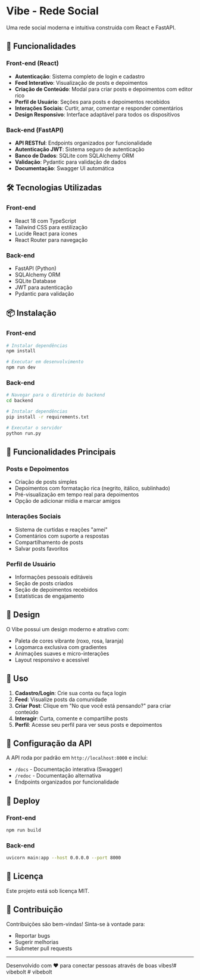 # Vibe - Rede Social

Uma rede social moderna e intuitiva construída com React e FastAPI.

## 🚀 Funcionalidades

### Front-end (React)
- **Autenticação**: Sistema completo de login e cadastro
- **Feed Interativo**: Visualização de posts e depoimentos
- **Criação de Conteúdo**: Modal para criar posts e depoimentos com editor rico
- **Perfil de Usuário**: Seções para posts e depoimentos recebidos
- **Interações Sociais**: Curtir, amar, comentar e responder comentários
- **Design Responsivo**: Interface adaptável para todos os dispositivos

### Back-end (FastAPI)
- **API RESTful**: Endpoints organizados por funcionalidade
- **Autenticação JWT**: Sistema seguro de autenticação
- **Banco de Dados**: SQLite com SQLAlchemy ORM
- **Validação**: Pydantic para validação de dados
- **Documentação**: Swagger UI automática

## 🛠️ Tecnologias Utilizadas

### Front-end
- React 18 com TypeScript
- Tailwind CSS para estilização
- Lucide React para ícones
- React Router para navegação

### Back-end
- FastAPI (Python)
- SQLAlchemy ORM
- SQLite Database
- JWT para autenticação
- Pydantic para validação

## 📦 Instalação

### Front-end
```bash
# Instalar dependências
npm install

# Executar em desenvolvimento
npm run dev
```

### Back-end
```bash
# Navegar para o diretório do backend
cd backend

# Instalar dependências
pip install -r requirements.txt

# Executar o servidor
python run.py
```

## 🌟 Funcionalidades Principais

### Posts e Depoimentos
- Criação de posts simples
- Depoimentos com formatação rica (negrito, itálico, sublinhado)
- Pré-visualização em tempo real para depoimentos
- Opção de adicionar mídia e marcar amigos

### Interações Sociais
- Sistema de curtidas e reações "amei"
- Comentários com suporte a respostas
- Compartilhamento de posts
- Salvar posts favoritos

### Perfil de Usuário
- Informações pessoais editáveis
- Seção de posts criados
- Seção de depoimentos recebidos
- Estatísticas de engajamento

## 🎨 Design

O Vibe possui um design moderno e atrativo com:
- Paleta de cores vibrante (roxo, rosa, laranja)
- Logomarca exclusiva com gradientes
- Animações suaves e micro-interações
- Layout responsivo e acessível

## 📱 Uso

1. **Cadastro/Login**: Crie sua conta ou faça login
2. **Feed**: Visualize posts da comunidade
3. **Criar Post**: Clique em "No que você está pensando?" para criar conteúdo
4. **Interagir**: Curta, comente e compartilhe posts
5. **Perfil**: Acesse seu perfil para ver seus posts e depoimentos

## 🔧 Configuração da API

A API roda por padrão em `http://localhost:8000` e inclui:
- `/docs` - Documentação interativa (Swagger)
- `/redoc` - Documentação alternativa
- Endpoints organizados por funcionalidade

## 🚀 Deploy

### Front-end
```bash
npm run build
```

### Back-end
```bash
uvicorn main:app --host 0.0.0.0 --port 8000
```

## 📄 Licença

Este projeto está sob licença MIT.

## 👥 Contribuição

Contribuições são bem-vindas! Sinta-se à vontade para:
- Reportar bugs
- Sugerir melhorias
- Submeter pull requests

---

Desenvolvido com ❤️ para conectar pessoas através de boas vibes!#   v i b e b o l t  
 #   v i b e b o l t  
 